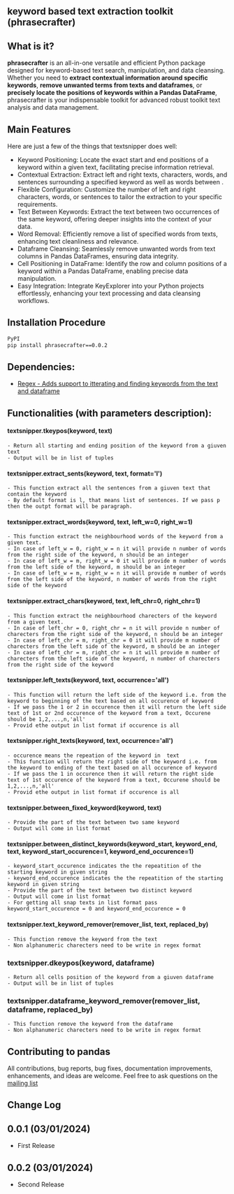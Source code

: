 ## keyword based text extraction toolkit (phrasecrafter)

## What is it?

**phrasecrafter** is an all-in-one versatile and efficient Python package designed for keyword-based text search, manipulation, and data cleansing. Whether you need to **extract contextual information around specific keywords**, **remove unwanted terms from texts and dataframes**, or **precisely locate the positions of keywords within a Pandas DataFrame**, phrasecrafter is your indispensable toolkit for advanced robust toolkit text analysis and data management.


## Main Features
Here are just a few of the things that textsnipper does well:

  - Keyword Positioning: Locate the exact start and end positions of a keyword within a given text, facilitating precise information retrieval.
  - Contextual Extraction: Extract left and right texts, characters, words, and sentences surrounding a specified keyword as well as words between .
  - Flexible Configuration: Customize the number of left and right characters, words, or sentences to tailor the extraction to your specific requirements.
  - Text Between Keywords: Extract the text between two occurrences of the same keyword, offering deeper insights into the context of your data.
  - Word Removal: Efficiently remove a list of specified words from texts, enhancing text cleanliness and relevance.
  - Dataframe Cleansing: Seamlessly remove unwanted words from text columns in Pandas DataFrames, ensuring data integrity.
  - Cell Positioning in DataFrame: Identify the row and column positions of a keyword within a Pandas DataFrame, enabling precise data manipulation.
  - Easy Integration: Integrate KeyExplorer into your Python projects effortlessly, enhancing your text processing and data cleansing workflows.


## Installation Procedure
```sh
PyPI
pip install phrasecrafter==0.0.2
```

## Dependencies:
- [Regex - Adds support to itterating and finding keywords from the text and dataframe](https://docs.python.org/3/library/re.html)


## Functionalities (with parameters description):

#### textsnipper.tkeypos(keyword, text)
	- Return all starting and ending position of the keyword from a giuven text
	- Output will be in list of tuples

#### textsnipper.extract_sents(keyword, text, format='l') 
	- This function extract all the sentences from a giuven text that contain the keyword
	- By default format is l, that means list of sentences. If we pass p then the outpt format will be paragraph.
    
#### textsnipper.extract_words(keyword, text, left_w=0, right_w=1)
	- This function extract the neighbourhood words of the keyword from a given text.
	- In case of left_w = 0, right_w = n it will provide n number of words from the right side of the keyword, n should be an integer
	- In case of left_w = m, right_w = 0 it will provide m number of words from the left side of the keyword, m should be an integer
	- In case of left_w = m, right_w = n it will provide m number of words from the left side of the keyword, n number of words from the right side of the keyword
    
#### textsnipper.extract_chars(keyword, text, left_chr=0, right_chr=1)
    - This function extract the neighbourhood charecters of the keyword from a given text.
	- In case of left_chr = 0, right_chr = n it will provide n number of charecters from the right side of the keyword, n should be an integer
	- In case of left_chr = m, right_chr = 0 it will provide m number of charecters from the left side of the keyword, m should be an integer
	- In case of left_chr = m, right_chr = n it will provide m number of charecters from the left side of the keyword, n number of charecters from the right side of the keyword

#### textsnipper.left_texts(keyword, text, occurrence='all')
	- This function will return the left side of the keyword i.e. from the keyword to beginning of the text based on all occurence of keyword
	- If we pass the 1 or 2 in occurence then it will return the left side text of 1st or 2nd occurence of the keyword from a text, Occurene should be 1,2,...,n,'all'
	- Provid ethe output in list format if occurence is all
	
#### textsnipper.right_texts(keyword, text, occurrence='all')
	- occurence means the repeation of the keyword in  text
	- This function will return the right side of the keyword i.e. from the keyword to ending of the text based on all occurence of keyword
	- If we pass the 1 in occurence then it will return the right side text of 1st occurence of the keyword from a text, Occurene should be 1,2,...,n,'all'
	- Provid ethe output in list format if occurence is all
	
#### textsnipper.between_fixed_keyword(keyword, text)
	- Provide the part of the text between two same keyword
	- Output will come in list format

#### textsnipper.between_distinct_keywords(keyword_start, keyword_end, text, keyword_start_occurence=1, keyword_end_occurence=1)
	- keyword_start_occurence indicates the the repeatition of the starting keyword in given string
	- keyword_end_occurence indicates the the repeatition of the starting  keyword in given string
	- Provide the part of the text between two distinct keyword
	- Output will come in list format
	- For getting all snap texts in list format pass keyword_start_occurence = 0 and keyword_end_occurence = 0

#### textsnipper.text_keyword_remover(remover_list, text, replaced_by)
	- This function remove the keyword from the text
	- Non alphanumeric charecters need to be write in regex format

### textsnipper.dkeypos(keyword, dataframe)
	- Return all cells position of the keyword from a giuven dataframe
	- Output will be in list of tuples

### textsnipper.dataframe_keyword_remover(remover_list, dataframe, replaced_by)
	- This function remove the keyword from the dataframe
	- Non alphanumeric charecters need to be write in regex format


## Contributing to pandas
All contributions, bug reports, bug fixes, documentation improvements, enhancements, and ideas are welcome.
Feel free to ask questions on the [mailing list](https://groups.google.com/forum/?fromgroups#!forum/pydata)


## Change Log
0.0.1 (03/01/2024)
------------------
- First Release

0.0.2 (03/01/2024)
------------------
- Second Release
